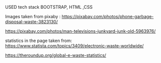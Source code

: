

USED tech stack
BOOTSTRAP, HTML ,CSS 

Images taken from pixaby :
https://pixabay.com/photos/phone-garbage-disposal-waste-3823130/

https://pixabay.com/photos/man-televisions-junkyard-junk-old-5963976/

statistics in the page taken from:
https://www.statista.com/topics/3409/electronic-waste-worldwide/

https://theroundup.org/global-e-waste-statistics/
